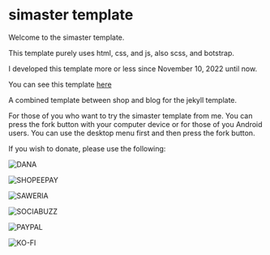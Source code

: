 # simaster template

Welcome to the simaster template.

This template purely uses html, css, and js, also scss, and botstrap.

I developed this template more or less since November 10, 2022 until now.

You can see this template [here](https://www.clashmwns.com)

A combined template between shop and blog for the jekyll template.

For those of you who want to try the simaster template from me. You can press the fork button with your computer device or for those of you Android users. You can use the desktop menu first and then press the fork button.

If you wish to donate, please use the following:

![DANA](https://github.com/mwnsofficial/simaster/asets/images/donasidana.png)

![SHOPEEPAY](https://github.com/mwnsofficial/simaster/asets/images/donasishopeepay.png)

![SAWERIA](https://github.com/mwnsofficial/simaster/asets/images/donasisaweria.png)

![SOCIABUZZ](https://github.com/mwnsofficial/simaster/asets/images/donasisociabuzz.png)

![PAYPAL](https://github.com/mwnsofficial/simaster/asets/images/donasipaypal.png)

![KO-FI](https://github.com/mwnsofficial/simaster/asets/images/donasikofi.png)

